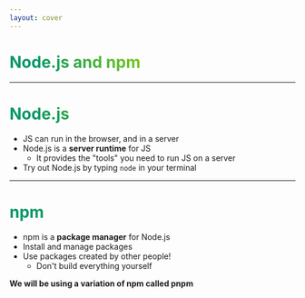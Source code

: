 ```yaml
---
layout: cover
---
```


# Node.js and npm

<style>
h1 {
  line-height: 1.15em;
  background-color: #059669;
  background-image: linear-gradient(45deg, #059669 10%, #84cc16 50%);
  background-size: 100%;
  background-clip: text;
  -webkit-background-clip: text;
  -moz-background-clip: text;
  -webkit-text-fill-color: transparent;
  -moz-text-fill-color: transparent;
}
</style>

---

# Node.js

<v-clicks>

* JS can run in the browser, and in a server
* Node.js is a **server runtime** for JS
  * It provides the "tools" you need to run JS on a server
* Try out Node.js by typing `node` in your terminal

</v-clicks>

---

# npm

<v-clicks>

* npm is a **package manager** for Node.js
* Install and manage packages
* Use packages created by other people!
  * Don't build everything yourself

**We will be using a variation of npm called pnpm**

</v-clicks>

